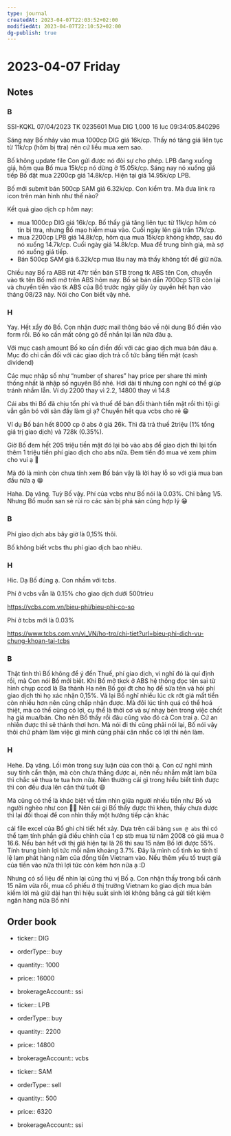 ```yaml
---
type: journal
createdAt: 2023-04-07T22:03:52+02:00
modifiedAt: 2023-04-07T22:10:52+02:00
dg-publish: true
---
```

# 2023-04-07 Friday

## Notes

### B

SSI-KQKL 07/04/2023 TK 0235601 Mua DIG 1,000 16 luc 09:34:05.840296

Sáng nay Bố nhảy vào mua 1000cp DIG giá 16k/cp. Thấy nó tăng giá liên tục từ 11k/cp (hôm bị ttra) nên cứ liều mua xem sao.

Bố không update file Con gửi được nó đòi sự cho phép.
LPB đang xuống giá, hôm qua Bố mua 15k/cp nó dừng ở 15.05k/cp. Sáng nay nó xuống giá tiếp Bố đặt mua 2200cp giá 14.8k/cp. Hiện tại giá 14.95k/cp LPB.

Bố mới submit bán 500cp SAM giá 6.32k/cp. Con kiểm tra.
Mà đưa link ra icon trên màn hình như thế nào?

Kết quả giao dịch cp hôm nay:
- mua 1000cp DIG giá 16k/cp. Bố thấy giá tăng liên tục từ 11k/cp hôm có tin bị ttra, nhưng Bố mạo hiểm mua vào. Cuối ngày lên giá trần 17k/cp.
- mua 2200cp LPB giá 14.8k/cp, hôm qua mua 15k/cp không khớp, sau đó nó xuống 14.7k/cp. Cuối ngày giá 14.8k/cp. Mua để trung bình giá, mà sợ nó xuống giá tiếp.
- Bán 500cp SAM giá 6.32k/cp mua lâu nay mà thấy không tốt để giữ nữa.

Chiều nay Bố ra ABB rút 47tr tiền bán STB trong tk ABS tên Con, chuyển vào tk tên Bố mới mở trên ABS hôm nay.
Bố sẽ bán dần 7000cp STB còn lại và chuyển tiền vào tk ABS của Bố trước ngày giấy ủy quyền hết hạn vào tháng 08/23 này. Nói cho Con biết vậy nhé.

### H

Yay. Hết xẩy đó Bố. Con nhận được mail thông báo về nội dung Bố điền vào form rồi. Bố ko cần mất công gõ để nhắn lại lần nữa đâu ạ. 

Với mục cash amount Bố ko cần điền đối với các giao dịch mua bán đâu ạ. Mục đó chỉ cần đối với các giao dịch trả cổ tức bằng tiền mặt (cash dividend)

Các mục nhập số như “number of shares” hay price per share thì mình thống nhất là nhập số nguyên Bố nhé. Hơi dài tí nhưng con nghĩ có thể giúp tránh nhầm lẫn. Ví dụ 2200 thay vì 2.2, 14800 thay vì 14.8

Cái abs thì Bố đã chịu tốn phí và thuế để bán đổi thành tiền mặt rồi thì tội gì vẫn gắn bó với sàn đấy làm gì ạ? Chuyển hết qua vcbs cho rẻ 😁

Ví dụ Bố bán hết 8000 cp ở abs ở giá 26k. Thì đã trả thuế 2triệu (1% tổng giá trị giao dịch) và 728k (0.35%). 

Giờ Bố đem hết 205 triệu tiền mặt đó lại bỏ vào abs để giao dịch thì lại tốn thêm 1 triệu tiền phí giao dịch cho abs nữa. Đem tiền đó mua vé xem phim cho vui ạ 🤣

Mà đó là mình còn chưa tính xem Bố bán vậy là lời hay lỗ so với giá mua ban đầu nữa ạ 😁

Haha. Dạ vâng. Tuỳ Bố vậy. Phí của vcbs như Bố nói là 0.03%. Chỉ bằng 1/5. Nhưng Bố muốn san sẻ rủi ro các sàn bị phá sản cũng hợp lý 😁

### B

Phí giao dịch abs bây giờ là 0,15% thôi.

Bố không biết vcbs thu phí giao dịch bao nhiêu.

### H

Hic. Dạ Bố đúng ạ. Con nhầm với tcbs.

Phí ở vcbs vẫn là 0.15% cho giao dịch dưới 500trieu

https://vcbs.com.vn/bieu-phi/bieu-phi-co-so

Phí ở tcbs mới là 0.03%

https://www.tcbs.com.vn/vi_VN/ho-tro/chi-tiet?url=bieu-phi-dich-vu-chung-khoan-tai-tcbs

### B

Thật tình thì Bố không để ý đến Thuế, phí giao dịch, vì nghĩ đó là quí định rồi, mà Con nói Bố mới biết. Khi Bố mở tkck ở ABS hệ thống đọc tên sai từ hình chụp cccd là Ba thành Ha nên Bố gọi đt cho họ để sửa tên và hỏi phí giao dịch thì họ xác nhận 0,15%. Vã lại Bố nghĩ nhiều lúc ck rớt giá mất tiền còn nhiều hơn nên cũng chấp nhận được. Mà đôi lúc tính quá có thể hoá thiệt, mà có thể cũng có lợi, cụ thể là thời cơ và sự nhạy bén trong việc chốt hạ giá mua/bán. Cho nên Bố thấy rồi đâu cũng vào đó cả Con trai ạ. Cứ an nhiên được thì sẽ thảnh thơi hơn. Mà nói đi thi cũng phải nói lại, Bố nói vậy thôi chứ phàm làm việc gì mình cũng phải cân nhắc có lợi thì nên làm.

### H

Hehe. Dạ vâng. Lối mòn trong suy luận của con thôi ạ. Con cứ nghĩ mình suy tính cẩn thận, mà còn chưa thắng được ai, nên nếu nhắm mắt làm bừa thì chắc sẽ thua te tua hơn nữa. Nên thường cái gì trong hiểu biết tính được thì con đều đưa lên cân thử tuốt 😄

Mà cũng có thể là khác biệt về tầm nhìn giữa người nhiều tiền như Bố và người nghèo như con 🤣🤣 Nên cái gì Bố thấy được thì khen, thấy chưa được thì lại đối thoại để con nhìn thấy một hướng tiếp cận khác

cái file excel của Bố ghi chi tiết hết xảy. Dựa trên cái bảng `sum @ abs` thì có thể tạm tính phần giá điều chỉnh của 1 cp stb mua từ năm 2008 có giá mua ở 16.6. Nếu bán hết với thị giá hiện tại là 26 thì sau 15 năm Bố lời được 55%. Tính trung bình lợi tức mỗi năm khoảng 3.7%. Đây là mình cố tình ko tính tỉ lệ lạm phát hàng năm của đồng tiền Vietnam vào. Nếu thêm yếu tố trượt giá của tiền vào nữa thì lợi tức còn kém hơn nữa ạ :D

Nhưng có số liệu để nhìn lại cũng thú vị Bố ạ. Con nhận thấy trong bối cảnh 15 năm vừa rồi, mua cổ phiếu ở thị trường Vietnam ko giao dịch mua bán kiếm lời mà giữ dài hạn thì hiệu suất sinh lời không bằng cả gửi tiết kiệm ngân hàng nữa Bố nhỉ

## Order book

- ticker:: DIG
- orderType:: buy
- quantity:: 1000
- price:: 16000
- brokerageAccount:: ssi

- ticker:: LPB
- orderType:: buy
- quantity:: 2200
- price:: 14800
- brokerageAccount:: vcbs

- ticker:: SAM
- orderType:: sell
- quantity:: 500
- price:: 6320
- brokerageAccount:: ssi